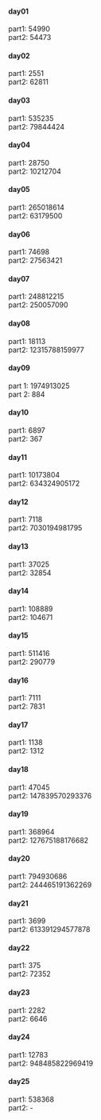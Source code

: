 #### day01
part1: 54990    
part2: 54473    
#### day02
part1: 2551     
part2: 62811    
#### day03
part1: 535235     
part2: 79844424    
#### day04
part1: 28750     
part2: 10212704     
#### day05
part1: 265018614     
part2: 63179500    
#### day06
part1: 74698      
part2: 27563421    
#### day07
part1: 248812215     
part2: 250057090    
#### day08
part1: 18113     
part2: 12315788159977     
#### day09
part 1: 1974913025    
part 2: 884     
#### day10
part1: 6897     
part2: 367                
#### day11
part1: 10173804     
part2: 634324905172         
#### day12
part1: 7118     
part2: 7030194981795     
#### day13
part1: 37025            
part2: 32854    
#### day14
part1: 108889     
part2: 104671    
#### day15
part1: 511416     
part2: 290779    
#### day16
part1: 7111     
part2: 7831    
#### day17
part1: 1138     
part2: 1312    
#### day18
part1: 47045     
part2: 147839570293376    
#### day19
part1: 368964     
part2: 127675188176682    
#### day20
part1: 794930686     
part2: 244465191362269    
#### day21
part1: 3699     
part2: 613391294577878    
#### day22
part1: 375    
part2: 72352    
#### day23
part1: 2282    
part2: 6646    
#### day24
part1: 12783     
part2: 948485822969419    
#### day25
part1: 538368     
part2: -     